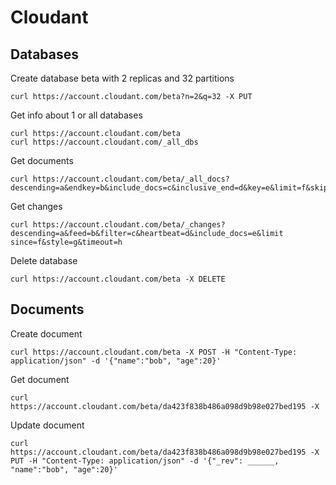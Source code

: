 # Cloudant

## Databases

Create database beta with 2 replicas and 32 partitions

```
curl https://account.cloudant.com/beta?n=2&q=32 -X PUT
```

Get info about 1 or all databases 

```
curl https://account.cloudant.com/beta
curl https://account.cloudant.com/_all_dbs
```

Get documents

```
curl https://account.cloudant.com/beta/_all_docs?descending=a&endkey=b&include_docs=c&inclusive_end=d&key=e&limit=f&skip=g&startkey=h
```

Get changes

```
curl https://account.cloudant.com/beta/_changes?descending=a&feed=b&filter=c&heartbeat=d&include_docs=e&limit since=f&style=g&timeout=h
```

Delete database

```
curl https://account.cloudant.com/beta -X DELETE
```

## Documents

Create document

```
curl https://account.cloudant.com/beta -X POST -H "Content-Type: application/json" -d '{"name":"bob", "age":20}'
```

Get document

```
curl https://account.cloudant.com/beta/da423f838b486a098d9b98e027bed195 -X
```

Update document

```
curl https://account.cloudant.com/beta/da423f838b486a098d9b98e027bed195 -X PUT -H "Content-Type: application/json" -d '{"_rev": ______, "name":"bob", "age":20}'
```
